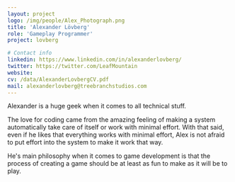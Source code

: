 ```yaml
---
layout: project
logo: /img/people/Alex_Photograph.png
title: 'Alexander Lövberg'
role: 'Gameplay Programmer'
project: lovberg

# Contact info
linkedin: https://www.linkedin.com/in/alexanderlovberg/
twitter: https://twitter.com/LeafMountain
website:
cv: /data/AlexanderLovbergCV.pdf
mail: alexanderlovberg@treebranchstudios.com
---
```


Alexander is a huge geek when it comes to all technical stuff. 

The love for coding came from the amazing feeling of making a system automatically take care of itself or work with minimal effort. With that said, even if he likes that everything works with minimal effort, Alex is not afraid to put effort into the system to make it work that way.

He's main philosophy when it comes to game development is that the process of creating a game should be at least as fun to make as it will be to play.

